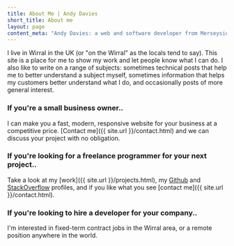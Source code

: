 ```yaml
---
title: About Me | Andy Davies
short_title: About me
layout: page
content_meta: "Andy Davies: a web and software developer from Merseyside, UK. I'm available as a freelancer for hire and I make websites for small businesses."
---
```


I live in Wirral in the UK (or "on the Wirral" as the locals tend to say). This site is a place for me to show my work and let people know what I can do. I also like to write on a range of subjects: sometimes technical posts that help me to better understand a subject myself, sometimes information that helps my customers better understand what I do, and occasionally posts of more general interest.

### If you're a small business owner..

I can make you a fast, modern, responsive website for your business at a competitive price. [Contact me]({{ site.url }}/contact.html) and we can discuss your project with no obligation.

### If you're looking for a freelance programmer for your next project..

Take a look at my [work]({{ site.url }}/projects.html), my [Github](https://github.com/andavies) and [StackOverflow](http://stackoverflow.com/users/story/5794667) profiles, and if you like what you see [contact me]({{ site.url }}/contact.html).

### If you're looking to hire a developer for your company..

I'm interested in fixed-term contract jobs in the Wirral area, or a remote position anywhere in the world.